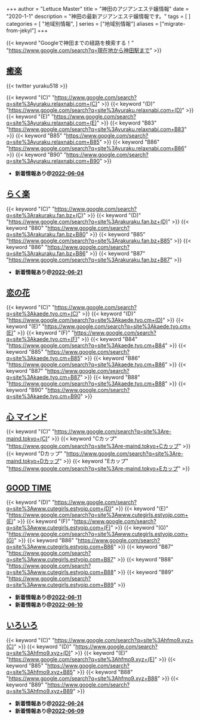 +++
author = "Lettuce Master"
title = "神田のアジアンエステ嬢情報"
date = "2020-1-1"
description = "神田の最新アジアンエステ嬢情報です。"
tags = [
]
categories = [
    "地域別情報",
]
series = ["地域別情報"]
aliases = ["migrate-from-jekyl"]
+++

{{< keyword "Googleで神田までの経路を検索する！" "https://www.google.com/search?q=現在地から神田駅まで" >}}

## [癒楽](http://yuraku.relaxnabi.com/)


{{< twitter yuraku518 >}}

{{< keyword "(C)" "https://www.google.com/search?q=site%3Ayuraku.relaxnabi.com+(C)" >}} {{< keyword "(D)" "https://www.google.com/search?q=site%3Ayuraku.relaxnabi.com+(D)" >}} {{< keyword "(E)" "https://www.google.com/search?q=site%3Ayuraku.relaxnabi.com+(E)" >}} {{< keyword "B83" "https://www.google.com/search?q=site%3Ayuraku.relaxnabi.com+B83" >}} {{< keyword "B85" "https://www.google.com/search?q=site%3Ayuraku.relaxnabi.com+B85" >}} {{< keyword "B86" "https://www.google.com/search?q=site%3Ayuraku.relaxnabi.com+B86" >}} {{< keyword "B90" "https://www.google.com/search?q=site%3Ayuraku.relaxnabi.com+B90" >}} 

- **新着情報あり@[2022-06-04](/post/2022-06-04)**
## [らく楽](https://rakuraku.fan.bz/)
{{< keyword "(C)" "https://www.google.com/search?q=site%3Arakuraku.fan.bz+(C)" >}} {{< keyword "(D)" "https://www.google.com/search?q=site%3Arakuraku.fan.bz+(D)" >}} {{< keyword "B80" "https://www.google.com/search?q=site%3Arakuraku.fan.bz+B80" >}} {{< keyword "B85" "https://www.google.com/search?q=site%3Arakuraku.fan.bz+B85" >}} {{< keyword "B86" "https://www.google.com/search?q=site%3Arakuraku.fan.bz+B86" >}} {{< keyword "B87" "https://www.google.com/search?q=site%3Arakuraku.fan.bz+B87" >}} 

- **新着情報あり@[2022-06-21](/post/2022-06-21)**
## [恋の花](https://kaede.tyo.cm/)
{{< keyword "(C)" "https://www.google.com/search?q=site%3Akaede.tyo.cm+(C)" >}} {{< keyword "(D)" "https://www.google.com/search?q=site%3Akaede.tyo.cm+(D)" >}} {{< keyword "(E)" "https://www.google.com/search?q=site%3Akaede.tyo.cm+(E)" >}} {{< keyword "(F)" "https://www.google.com/search?q=site%3Akaede.tyo.cm+(F)" >}} {{< keyword "B84" "https://www.google.com/search?q=site%3Akaede.tyo.cm+B84" >}} {{< keyword "B85" "https://www.google.com/search?q=site%3Akaede.tyo.cm+B85" >}} {{< keyword "B86" "https://www.google.com/search?q=site%3Akaede.tyo.cm+B86" >}} {{< keyword "B87" "https://www.google.com/search?q=site%3Akaede.tyo.cm+B87" >}} {{< keyword "B88" "https://www.google.com/search?q=site%3Akaede.tyo.cm+B88" >}} {{< keyword "B90" "https://www.google.com/search?q=site%3Akaede.tyo.cm+B90" >}} 

## [心 マインド](http://re-maind.tokyo/)
{{< keyword "(C)" "https://www.google.com/search?q=site%3Are-maind.tokyo+(C)" >}} {{< keyword "Cカップ" "https://www.google.com/search?q=site%3Are-maind.tokyo+Cカップ" >}} {{< keyword "Dカップ" "https://www.google.com/search?q=site%3Are-maind.tokyo+Dカップ" >}} {{< keyword "Eカップ" "https://www.google.com/search?q=site%3Are-maind.tokyo+Eカップ" >}} 

## [GOOD TIME](http://www.cutegirls.estyojp.com/)
{{< keyword "(D)" "https://www.google.com/search?q=site%3Awww.cutegirls.estyojp.com+(D)" >}} {{< keyword "(E)" "https://www.google.com/search?q=site%3Awww.cutegirls.estyojp.com+(E)" >}} {{< keyword "(F)" "https://www.google.com/search?q=site%3Awww.cutegirls.estyojp.com+(F)" >}} {{< keyword "(G)" "https://www.google.com/search?q=site%3Awww.cutegirls.estyojp.com+(G)" >}} {{< keyword "B86" "https://www.google.com/search?q=site%3Awww.cutegirls.estyojp.com+B86" >}} {{< keyword "B87" "https://www.google.com/search?q=site%3Awww.cutegirls.estyojp.com+B87" >}} {{< keyword "B88" "https://www.google.com/search?q=site%3Awww.cutegirls.estyojp.com+B88" >}} {{< keyword "B89" "https://www.google.com/search?q=site%3Awww.cutegirls.estyojp.com+B89" >}} 

- **新着情報あり@[2022-06-11](/post/2022-06-11)**
- **新着情報あり@[2022-06-10](/post/2022-06-10)**
## [いろいろ](http://hfmo9.xyz/)
{{< keyword "(C)" "https://www.google.com/search?q=site%3Ahfmo9.xyz+(C)" >}} {{< keyword "(D)" "https://www.google.com/search?q=site%3Ahfmo9.xyz+(D)" >}} {{< keyword "(E)" "https://www.google.com/search?q=site%3Ahfmo9.xyz+(E)" >}} {{< keyword "B85" "https://www.google.com/search?q=site%3Ahfmo9.xyz+B85" >}} {{< keyword "B88" "https://www.google.com/search?q=site%3Ahfmo9.xyz+B88" >}} {{< keyword "B89" "https://www.google.com/search?q=site%3Ahfmo9.xyz+B89" >}} 

- **新着情報あり@[2022-06-24](/post/2022-06-24)**
- **新着情報あり@[2022-06-09](/post/2022-06-09)**
